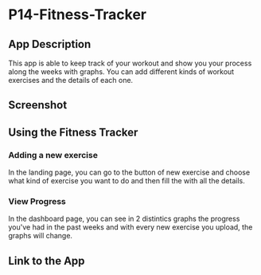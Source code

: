 # P14-Fitness-Tracker

## App Description
This app is able to keep track of your workout and show you your process along the weeks with graphs. You can add different kinds of workout exercises and the details of each one.

## Screenshot


## Using the Fitness Tracker
### Adding a new exercise
In the landing page, you can go to the button of new exercise and choose what kind of exercise you want to do and then fill the with all the details.

### View Progress
In the dashboard page, you can see in 2 distintics graphs the progress you've had in the past weeks and with every new exercise you upload, the graphs will change.

## Link to the App

